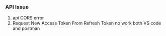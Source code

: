 ### API Issue
1. api CORS error
2. Request New Access Token From Refresh Token no work both VS code and postman